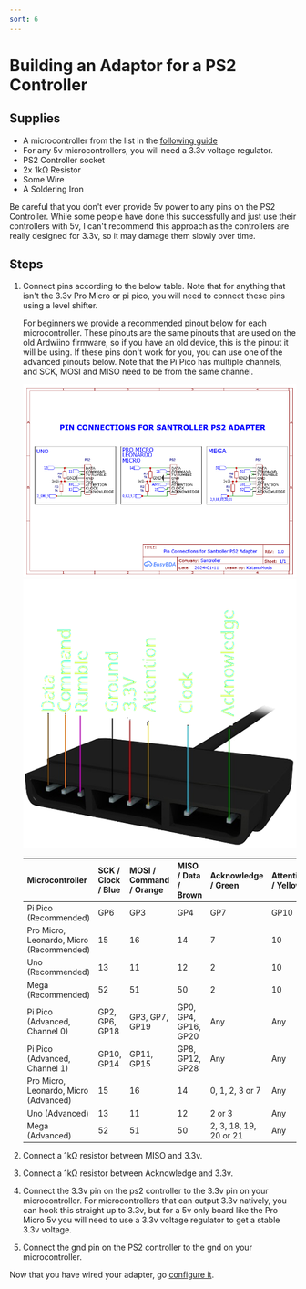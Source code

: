 ```yaml
---
sort: 6
---
```


# Building an Adaptor for a PS2 Controller

## Supplies

- A microcontroller from the list in the [following guide](https://santroller.tangentmc.net/wiring_guides/general.html)
- For any 5v microcontrollers, you will need a 3.3v voltage regulator.
- PS2 Controller socket
- 2x 1kΩ Resistor
- Some Wire
- A Soldering Iron

Be careful that you don't ever provide 5v power to any pins on the PS2 Controller. While some people have done this successfully and just use their controllers with 5v, I can't recommend this approach as the controllers are really designed for 3.3v, so it may damage them slowly over time.

## Steps

1. Connect pins according to the below table. Note that for anything that isn't the 3.3v Pro Micro or pi pico, you will need to connect these pins using a level shifter.

   For beginners we provide a recommended pinout below for each microcontroller. These pinouts are the same pinouts that are used on the old Ardwiino firmware, so if you have an old device, this is the pinout it will be using.
   If these pins don't work for you, you can use one of the advanced pinouts below. Note that the Pi Pico has multiple channels, and SCK, MOSI and MISO need to be from the same channel.

   [![pinout](/assets/images/ps2.png)](/assets/images/ps2.png) [![Adapter pinout](/assets/images/ps2-pinout.png)](/assets/images/ps2-pinout.png)

   | Microcontroller                          | SCK / Clock / Blue | MOSI / Command / Orange | MISO / Data / Brown  | Acknowledge / Green    | Attention / Yellow |
   | ---------------------------------------- | ------------------ | ----------------------- | -------------------- | ---------------------- | ------------------ |
   | Pi Pico (Recommended)                    | GP6                | GP3                     | GP4                  | GP7                    | GP10               |
   | Pro Micro, Leonardo, Micro (Recommended) | 15                 | 16                      | 14                   | 7                      | 10                 |
   | Uno (Recommended)                        | 13                 | 11                      | 12                   | 2                      | 10                 |
   | Mega (Recommended)                       | 52                 | 51                      | 50                   | 2                      | 10                 |
   | Pi Pico (Advanced, Channel 0)            | GP2, GP6, GP18     | GP3, GP7, GP19          | GP0, GP4, GP16, GP20 | Any                    | Any                |
   | Pi Pico (Advanced, Channel 1)            | GP10, GP14         | GP11, GP15              | GP8, GP12, GP28      | Any                    | Any                |
   | Pro Micro, Leonardo, Micro (Advanced)    | 15                 | 16                      | 14                   | 0, 1, 2, 3 or 7        | Any                |
   | Uno (Advanced)                           | 13                 | 11                      | 12                   | 2 or 3                 | Any                |
   | Mega (Advanced)                          | 52                 | 51                      | 50                   | 2, 3, 18, 19, 20 or 21 | Any                |

2. Connect a 1kΩ resistor between MISO and 3.3v.
3. Connect a 1kΩ resistor between Acknowledge and 3.3v.
4. Connect the 3.3v pin on the ps2 controller to the 3.3v pin on your microcontroller. For microcontrollers that can output 3.3v natively, you can hook this straight up to 3.3v, but for a 5v only board like the Pro Micro 5v you will need to use a 3.3v voltage regulator to get a stable 3.3v voltage.
5. Connect the gnd pin on the PS2 controller to the gnd on your microcontroller.

Now that you have wired your adapter, go [configure it](https://santroller.tangentmc.net/tool/using.html).
